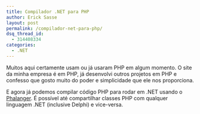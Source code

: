 ```yaml
---
title: Compilador .NET para PHP
author: Erick Sasse
layout: post
permalink: /compilador-net-para-php/
dsq_thread_id:
  - 314408334
categories:
  - .NET
---
```

Muitos aqui certamente usam ou j&aacute; usaram PHP em algum momento. O site da minha empresa &eacute; em PHP, j&aacute; desenvolvi outros projetos em PHP e confesso que gosto muito do poder e simplicidade que ele nos proporciona.

E agora j&aacute; podemos compilar c&oacute;digo PHP para rodar em .NET usando o [Phalanger][1]. &Eacute; poss&iacute;vel at&eacute; compartilhar classes PHP com qualquer linguagem .NET (inclusive Delphi) e vice-versa.

 [1]: http://www.php-compiler.net/